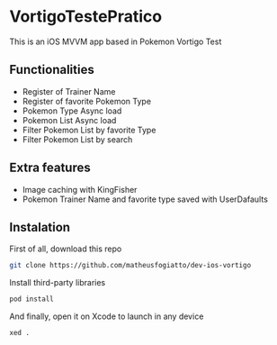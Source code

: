 # VortigoTestePratico

This is an iOS MVVM app based in Pokemon Vortigo Test

## Functionalities

* Register of Trainer Name
* Register of favorite Pokemon Type
* Pokemon Type Async load
* Pokemon List Async load
* Filter Pokemon List by favorite Type
* Filter Pokemon List by search

## Extra features

* Image caching with KingFisher
* Pokemon Trainer Name and favorite type saved with UserDafaults

## Instalation

First of all, download this repo

```bash
git clone https://github.com/matheusfogiatto/dev-ios-vortigo
```

Install third-party libraries

```bash
pod install
```

And finally, open it on Xcode to launch in any device

```bash
xed .
```
